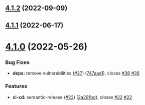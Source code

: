## [4.1.2](https://github.com/sourcefuse/loopback4-helmet/compare/v4.1.1...v4.1.2) (2022-09-09)

## [4.1.1](https://github.com/sourcefuse/loopback4-helmet/compare/v4.1.0...v4.1.1) (2022-06-17)

# [4.1.0](https://github.com/sourcefuse/loopback4-helmet/compare/v4.0.2...v4.1.0) (2022-05-26)


### Bug Fixes

* **deps:** remove vulnerabilities ([#37](https://github.com/sourcefuse/loopback4-helmet/issues/37)) ([747aae1](https://github.com/sourcefuse/loopback4-helmet/commit/747aae120e03bd26e373542fb69009bebb049583)), closes [#36](https://github.com/sourcefuse/loopback4-helmet/issues/36) [#36](https://github.com/sourcefuse/loopback4-helmet/issues/36)


### Features

* **ci-cd:** semantic-release ([#23](https://github.com/sourcefuse/loopback4-helmet/issues/23)) ([2a291bd](https://github.com/sourcefuse/loopback4-helmet/commit/2a291bdbc6e2cfec5e92ba04a262cf0b3580824e)), closes [#22](https://github.com/sourcefuse/loopback4-helmet/issues/22) [#22](https://github.com/sourcefuse/loopback4-helmet/issues/22)
